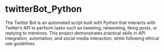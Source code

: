 # twitterBot_Python
The Twitter Bot is an automated script built with Python that interacts with Twitter’s API to perform tasks such as tweeting, retweeting, liking posts, or replying to mentions. This project demonstrates practical skills in API integration, automation, and social media interaction, while following ethical use guidelines.
